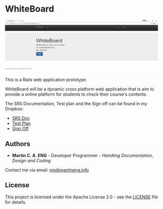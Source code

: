  # WhiteBoard

![](/scr/homepage.PNG)

 This is a Rails web application prototype.

 WhiteBoard will be a dynamic cross platform web application that is aim to provide a online platform for students to check their course's contents.

 The SRS Documentation, Test plan and the Sign off can be found in my Dropbox:

 * [SRS Doc](https://www.dropbox.com/s/25ri1tbu5t0112p/SRS%20whiteboard-rails_ver2_1.pdf?dl=0)
 * [Test Plan](https://www.dropbox.com/s/07fl42fiwxedf1a/Test_updated.pdf?dl=0)
 * [Sign Off](https://www.dropbox.com/s/hlainiag7zqc5rf/Sign_off.pdf?dl=0)

 ## Authors

 * **Martin C. A. ENG** - Developer Programmer - *Handling Documentation, Design and Coding*

 Contact me via email: me@martineng.info

 ## License

 This project is licensed under the Apache License 2.0 - see the [LICENSE](LICENSE) file for details.